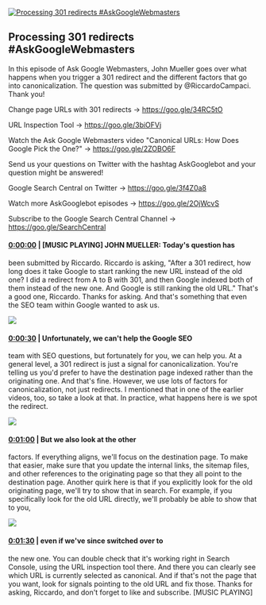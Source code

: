 [![Processing 301 redirects #AskGoogleWebmasters](https://i.ytimg.com/vi/OJEXnCKxV88/maxresdefault.jpg)](https://www.youtube.com/watch?v=OJEXnCKxV88)

## Processing 301 redirects #AskGoogleWebmasters

In this episode of Ask Google Webmasters, John Mueller goes over what happens when you trigger a 301 redirect and the different factors that go into canonicalization. The question was submitted by @RiccardoCampaci. Thank you!



Change page URLs with 301 redirects → https://goo.gle/34RC5tO 

URL  Inspection Tool → https://goo.gle/3biOFVj  

Watch the Ask Google Webmasters video "Canonical URLs: How Does Google Pick the One?" → https://goo.gle/2ZOBO6F



Send us your questions on Twitter with the hashtag AskGooglebot and your question might be answered! 

Google Search Central on Twitter → https://goo.gle/3f4Z0a8



Watch more AskGooglebot episodes → https://goo.gle/2OjWcvS

Subscribe to the Google Search Central Channel → https://goo.gle/SearchCentral



#### [0:00:00](https://www.youtube.com/watch?v=OJEXnCKxV88&t=0) |  [MUSIC PLAYING] JOHN MUELLER: Today's question has

been submitted by Riccardo. Riccardo is asking, "After a 301 redirect, how long does it take Google to start ranking the new URL instead of the old one? I did a redirect from A to B with 301, and then Google indexed both of them instead of the new one. And Google is still ranking the old URL." That's a good one, Riccardo. Thanks for asking. And that's something that even the SEO team within Google wanted to ask us.  

![](https://i.ytimg.com/vi/OJEXnCKxV88/maxres1.jpg)



#### [0:00:30](https://www.youtube.com/watch?v=OJEXnCKxV88&t=30) |  Unfortunately, we can't help the Google SEO

team with SEO questions, but fortunately for you, we can help you. At a general level, a 301 redirect is just a signal for canonicalization. You're telling us you'd prefer to have the destination page indexed rather than the originating one. And that's fine. However, we use lots of factors for canonicalization, not just redirects. I mentioned that in one of the earlier videos, too, so take a look at that. In practice, what happens here is we spot the redirect.  

![](https://i.ytimg.com/vi/OJEXnCKxV88/maxres2.jpg)



#### [0:01:00](https://www.youtube.com/watch?v=OJEXnCKxV88&t=60) |  But we also look at the other

factors. If everything aligns, we'll focus on the destination page. To make that easier, make sure that you update the internal links, the sitemap files, and other references to the originating page so that they all point to the destination page. Another quirk here is that if you explicitly look for the old originating page, we'll try to show that in search. For example, if you specifically look for the old URL directly, we'll probably be able to show that to you,  

![](https://i.ytimg.com/vi/OJEXnCKxV88/maxres3.jpg)



#### [0:01:30](https://www.youtube.com/watch?v=OJEXnCKxV88&t=90) |  even if we've since switched over to

the new one. You can double check that it's working right in Search Console, using the URL inspection tool there. And there you can clearly see which URL is currently selected as canonical. And if that's not the page that you want, look for signals pointing to the old URL and fix those. Thanks for asking, Riccardo, and don't forget to like and subscribe. [MUSIC PLAYING]  